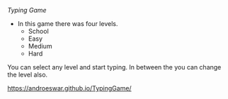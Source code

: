 *Typing Game*

- In this game there was four levels. 
  - School
  - Easy
  - Medium
  - Hard
  
You can select any level and start typing. In between the you can change the level also.

https://androeswar.github.io/TypingGame/
